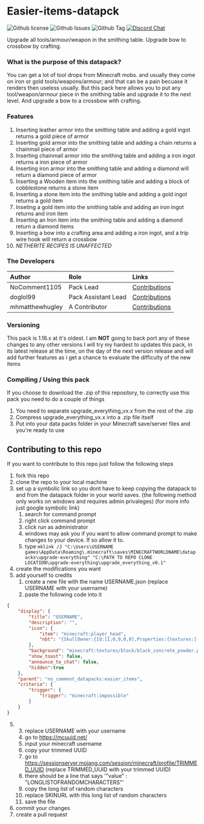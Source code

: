 # Easier-items-datapck
![Github license](https://img.shields.io/github/license/NoComment1105/upgrade-everything.svg)
![Github Issues](https://img.shields.io/github/issues/NoComment1105/upgrade-everything.svg)
![Github Tag](https://img.shields.io/github/tag/NoComment1105/upgrade-everything.svg)
[![Discord Chat](https://img.shields.io/badge/Chat%20on-discord-7289DA)](https://discord.gg/28N2Eeq2tT)

Upgrade all tools/armour/weapon in the smithing table. Upgrade bow to crossbow by crafting.

### What is the purpose of this datapack?
You can get a lot of tool drops from Minecraft mobs. and usually they come on iron or gold tools/weapons/armour; and that can be a pain becuase it  renders then useless usually. But this pack here allows you to put any tool/weapon/armour piece in the smithing table and upgrade it to the next level. And upgrade a bow to a crossbow with crafting.


### Features
1. Inserting leather armor into the smithing table and adding a gold ingot returns a gold piece of armor
2. Inserting gold armor into the smithing table and adding a chain returns a chainmail piece of armor
3. Inserting chainmail armor into the smithing table and adding a iron ingot returns a iron piece of armor
4. Inserting iron armor into the smithing table and adding a diamond will return a diamond piece of armor
5. Inserting a Wooden item into the smithing table and adding a block of cobblestone returns a stone item
6. Inserting a stone item into the smithing table and adding a gold ingot returns a gold item
7. Inseting a gold item into the smithing table and adding an iron ingot returns and iron item
8. Inserting an Iron item into the smithing table and adding a diamond return a diamond items
9. Inserting a bow into a crafting area and adding a iron ingot, and a trip wire hook will return a crossbow
10. *NETHERITE RECIPES IS UNAFFECTED*

### The Developers

| Author   | Role   | Links   |
|:---------|:-------|:--------|
| NoComment1105 | Pack Lead | [Contributions](https://github.com/NoComment1105/Easier-items-datapck/commits?author=NoComment1105) |
| doglol99 | Pack Assistant Lead | [Contributions](https://github.com/dabigaaa/Easier-items-datapck/commits?author=doglol99) |
| mhmatthewhugley | A Contributor | [Contributions](https://github.com/mhmatthewhugley/upgrade-everything/commits?author=mhmatthewhugley) |

### Versioning
This pack is 1.16.x at it's oldest. I am **NOT** going to back port any of these changes to any other versions
I will try my hardest to updates this pack, in its latest release at the time, on the day of the next version release and will add further features as i get a chance to evaluate the difficulty of the new items

### Compiling / Using this pack
If you choose to download the .zip of this repository, to correctly use this pack you need to do a couple of things
1. You need to separate upgrade_everything_vx.x from the rest of the .zip
2. Compress upgrade_everything_vx.x into a .zip file itself
3. Put into your data packs folder in your Minecraft save/server files and you're ready to use
## Contributing to this repo
If you want to contribute to this repo just follow the following steps
1. fork this repo
1. clone the repo to your local machine
1. set up a symbolic link so you dont have to keep copying the datapack to and from the datapack folder in your world saves. (the following method only works on windows and requires admin privaleges) (for more info just google symbolic link)
	1. search for command prompt
	1. right click command prompt
	1. click run as administrator
	1. windows may ask you if you want to allow command prompt to make changes to your device. If so allow it to.
	1. type `mklink /J "C:\Users\USERNAME games\AppData\Roaming\.minecraft\saves\MINECRAFTWORLDNAME\datapacks\upgrade-everything" "C:\PATH TO REPO CLONE LOCATION\upgrade-everything\upgrade_everything_v0.1"`
1. create the modifications you want
1. add yourself to credits
	1. create a new file with the name USERNAME.json (replace USERNAME with your username)
	1. paste the following code into it
```json
{
	"display": {
		"title": "USERNAME",
		"description": "",
		"icon": {
			"item": "minecraft:player_head",
			"nbt": "{SkullOwner:{Id:[I;0,0,0,0],Properties:{textures:[{Value:'SKIN URL'}]}}}"
		},
		"background": "minecraft:textures/block/black_concrete_powder.png",
		"show_toast": false,
		"announce_to_chat": false,
		"hidden":true
	},
	"parent": "no_comment_datapacks:easier_items",
	"criteria": {
		"trigger": {
			"trigger": "minecraft:impossible"
		}
	}
}
```
5.
	3. replace USERNAME with your username
	1. go to https://mcuuid.net/
	1. input your minecraft username
	1. copy your trimmed UUID
	1. go to https://sessionserver.mojang.com/session/minecraft/profile/TRIMMED_UUID (replace TRIMMED_UUID with your trimmed UUID)
	1. there should be a line that says '"value" : "LONGLISTOFRANDOMCHARACTERS"'
	1. copy the long list of random characters
	1. replace SKINURL with this long list of random characters
	1. save the file
1. commit your changes
1. create a pull request
